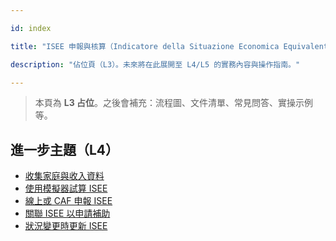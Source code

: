 ---
id: index
title: "ISEE 申報與核算（Indicatore della Situazione Economica Equivalente）"
description: "佔位頁（L3）。未來將在此展開至 L4/L5 的實務內容與操作指南。"
---


> 本頁為 **L3 占位**。之後會補充：流程圖、文件清單、常見問答、實操示例等。


## 進一步主題（L4）

- [收集家庭與收入資料](./collect-household-data/)
- [使用模擬器試算 ISEE](./compute-simulator/)
- [線上或 CAF 申報 ISEE](./submit-isee-online-or-caf/)
- [關聯 ISEE 以申請補助](./link-isee-to-benefits/)
- [狀況變更時更新 ISEE](./update-isee-when-changed/)
